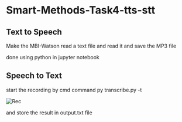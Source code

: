 # Smart-Methods-Task4-tts-stt

## Text to Speech
 
 Make the MBI-Watson read a text file and read it and save the MP3 file
 
 done using python in jupyter notebook
 
 ## Speech to Text
 
 start the recording by cmd command py transcribe.py -t <number of secendos to rec>
  
  ![Rec](https://user-images.githubusercontent.com/79165973/129766673-31ecfca1-b440-4b58-b747-000d6bc8960a.png)

  and store the result in output.txt file


